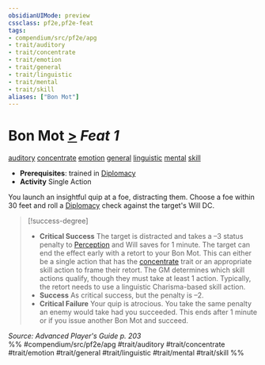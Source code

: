 ```yaml
---
obsidianUIMode: preview
cssclass: pf2e,pf2e-feat
tags:
- compendium/src/pf2e/apg
- trait/auditory
- trait/concentrate
- trait/emotion
- trait/general
- trait/linguistic
- trait/mental
- trait/skill
aliases: ["Bon Mot"]
---
```

# Bon Mot  [>](chapter-9-playing-the-game.md#Actions "Single Action") *Feat 1*  
[auditory](auditory.md "Auditory Effect Trait")  [concentrate](concentrate.md "Concentrate Action & Ability Trait")  [emotion](emotion.md "Emotion Effect Trait")  [general](general.md "General Feat Trait")  [linguistic](linguistic.md "Linguistic Effect Trait")  [mental](mental.md "Mental Effect Trait")  [skill](skill.md "Skill Feat Trait")  

- **Prerequisites**: trained in [Diplomacy](skills.md#Diplomacy)
- **Activity** Single Action

You launch an insightful quip at a foe, distracting them. Choose a foe within 30 feet and roll a [Diplomacy](skills.md#Diplomacy) check against the target's Will DC.

> [!success-degree] 
> - **Critical Success** The target is distracted and takes a –3 status penalty to [Perception](skills.md#Perception) and Will saves for 1 minute. The target can end the effect early with a retort to your Bon Mot. This can either be a single action that has the [concentrate](concentrate.md "Concentrate Action & Ability Trait") trait or an appropriate skill action to frame their retort. The GM determines which skill actions qualify, though they must take at least 1 action. Typically, the retort needs to use a linguistic Charisma-based skill action.
> - **Success** As critical success, but the penalty is –2.
> - **Critical Failure** Your quip is atrocious. You take the same penalty an enemy would take had you succeeded. This ends after 1 minute or if you issue another Bon Mot and succeed.

*Source: Advanced Player's Guide p. 203*  
%% #compendium/src/pf2e/apg #trait/auditory #trait/concentrate #trait/emotion #trait/general #trait/linguistic #trait/mental #trait/skill %%